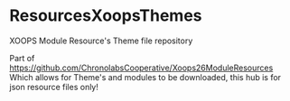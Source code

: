 # ResourcesXoopsThemes
XOOPS Module Resource's Theme file repository

Part of https://github.com/ChronolabsCooperative/Xoops26ModuleResources Which allows for Theme's and modules to be downloaded, this hub is for json resource files only!
